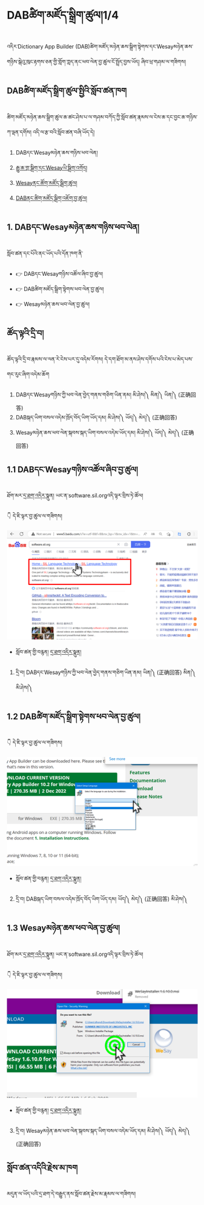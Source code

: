 # DABཚིག་མཛོད་སྒྲིག་ཚུལ།1/4

འདིར་Dictionary App Builder (DAB)ཚིག་མཛོད་མཉེན་ཆས་སྒྲིག་སྟེགས་དང་Wesayམཉེན་ཆས་གཉིས་སྒེའུ་ཁུང་རྟགས་ཅན་གྱི་གློག་ཀླད་ནང་ཕབ་ལེན་བྱ་ཚུལ་ངོ་སྤྲོད་བྱས་ཡོད། ཞིབ་ཕྲ་གཤམ་ལ་གཟིགས།

## DABཚིག་མཛོད་སྒྲིག་ཚུལ་སྤྱིའི་སློབ་ཚན་ཁག

ཚིག་མཛོད་མཉེན་ཆས་སྒྲིག་ཚུལ་ཆ་ཚང་ཤེས་པ་ལ་གཤམ་བཀོད་ཀྱི་སློབ་ཚན་རྣམས་ལ་ངེས་ཆ་དང་བྱང་ཆ་གཉིས་ཀ་ལྡན་དགོས། འདི་ལ་རྩ་བའི་སློབ་ཚན་བཞི་ཡོད་དེ།

1. DABདང་Wesayམཉེན་ཆས་གཉིས་ཕབ་ལེན།
2. [རྒྱུ་ཆ་གྲ་སྒྲིག་དང་Wesayཡི་སྒྲིག་འགོད།](https://github.com/buda-base/budax/blob/master/howtoguides/DAB02/index.md)
3. [Wesayནང་ཚོག་མཛོད་སྒྲིག་ཚུལ།]()
4. [DABནང་ཚིག་མཛོད་སྒྲིག་འཇོག་བྱ་ཚུལ།]()


## 1. DABདང་Wesayམཉེན་ཆས་གཉིས་ཕབ་ལེན།

སློབ་ཚན་དང་པོའི་ནང་ཡོད་པའི་དོན་ཁག་ནི་

- 👉 DABདང་Wesayགཉིས་འཚོལ་ཞིབ་བྱ་ཚུལ།
- 👉 DABཚིག་མཛོད་སྒྲིག་སྟེགས་ཕབ་ལེན་བྱ་ཚུལ།
- 👉 Wesayམཉེན་ཆས་ཕབ་ལེན་བྱ་ཚུལ།

## ཚོད་ལྟའི་དྲི་བ།

ཚོད་ལྟའི་དྲི་བ་རྣམས་ལ་ལན་རེ་ངེས་པར་དུ་འདེམ་རོགས། དེ་དག་ཐོག་མ་ནས་ཤེས་དགོས་པའི་ངེས་པ་མེད་པས་གང་རུང་ཞིག་འདེམ་ཆོག

1. DABདང་Wesayགཉིས་ཀྱི་ཕབ་ལེན་བྱེད་གནས་གཅིག་ཡིན་ནམ། མི་ཤེས།༽ མིན།༽ ཡིན།༽ (正确回答)
2. DABསྐད་ཡིག་བསལ་འདེམ་ཁྲོད་བོད་ཡིག་ཡོད་དམ། མི་ཤེས།༽ ཡོད།༽ མེད།༽ (正确回答)
3. Wesayམཉེན་ཆས་ཕབ་ལེན་སྐབས་སྐད་ཡིག་བསལ་འདེམ་ཡོད་དམ། མི་ཤེས།༽ ཡོད།༽ མེད།༽ (正确回答)

## 1.1 DABདང་Wesayགཉིས་འཚོལ་ཞིབ་བྱ་ཚུལ།

ཐོག་མར་[དྲ་ཐག་འདིར་](https://software.sil.org/)སྣུན། ཡང་ན་software.sil.orgའདི་ལྟར་བྲིས་ཏེ་ཚོལ། 

👇 དེ་ཇི་ལྟར་བྱ་ཚུལ་ལ་གཟིགས།

![800](Images/000001.PNG)

- སློབ་ཚན་གྱི་བརྙན། [དྲ་ཐག་འདིར་སྣུན།](https://drive.google.com/file/d/14bMaV8lLexNjdbhALaLAPi9XEpTgLmNP/view?usp=share_link)

1. དྲི་བ། DABདང་Wesayགཉིས་ཀྱི་ཕབ་ལེན་བྱེད་གནས་གཅིག་ཡིན་ནམ། 
ཡིན།༽ (正确回答) མིན།༽ མི་ཤེས།༽

## 1.2 DABཚིག་མཛོད་སྒྲིག་སྟེགས་ཕབ་ལེན་བྱ་ཚུལ།

👇 དེ་ཇི་ལྟར་བྱ་ཚུལ་ལ་གཟིགས།

![800](Images/000002.png)


- སློབ་ཚན་གྱི་བརྙན། [དྲ་ཐག་འདིར་སྣུན།](https://drive.google.com/file/d/1wEHNvRXdqpWhK8Jgz9Uju1NxoClBGVhx/view?usp=share_link)


2. དྲི་བ། DABསྐད་ཡིག་བསལ་འདེམ་ཁྲོད་བོད་ཡིག་ཡོད་དམ། 
ཡོད།༽ མེད།༽ (正确回答) མི་ཤེས།༽

## 1.3 Wesayམཉེན་ཆས་ཕབ་ལེན་བྱ་ཚུལ།

ཐོག་མར་[དྲ་ཐག་འདིར་](https://software.sil.org/)སྣུན། ཡང་ན་software.sil.orgའདི་ལྟར་བྲིས་ཏེ་ཚོལ།

👇 དེ་ཇི་ལྟར་བྱ་ཚུལ་ལ་གཟིགས།

![800](Images/000003.png)
 

- སློབ་ཚན་གྱི་བརྙན། [དྲ་ཐག་འདིར་སྣུན།](https://drive.google.com/file/d/1bbxDG5BBKkH90b9gsdjiFbNIF5nYSPgu/view?usp=share_link)


3. དྲི་བ། Wesayམཉེན་ཆས་ཕབ་ལེན་སྐབས་སྐད་ཡིག་བསལ་འདེམ་ཡོད་དམ། 
མི་ཤེས།༽ ཡོད།༽ མེད།༽ (正确回答)

## སློབ་ཚན་འདིའི་རྗེས་མ་ཁག

མདུན་ལ་ཡོད་པའི་དྲ་ཐག་དེ་བརྒྱུད་ནས་སློབ་ཚན་རྗེས་མ་རྣམས་ལ་གཟིགས།
